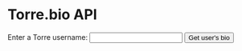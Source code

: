 <!DOCTYPE html>
<html>
  <head>
    <meta charset="UTF-8">
    
  </head>
  <body>
    <h1>Torre.bio API</h1>
    <form id="bio-form">
      <label for="username-input">Enter a Torre username:</label>
      <input type="text" id="username-input" name="username" />
      <button type="submit">Get user's bio</button>
    </form>
    <div id="bio-container"></div>
    <script>
      const form = document.getElementById("bio-form");
      const usernameInput = document.getElementById("username-input");
      const bioContainer = document.getElementById("bio-container");

      form.addEventListener("submit", event => {
        event.preventDefault();

        const username = usernameInput.value;
        const apiUrl = `http://localhost:8080/https://torre.bio/api/bios/`+username;

        fetch(apiUrl)
          .then(response => response.json())
          .then(data => {
            // Create HTML elements to display the user's bio
            const bioHtml = `
              <h2>${data.person.name}</h2>
              <p>${data.person.professionalHeadline}</p>
              <p>${data.person.location.name}</p>
            `;
            bioContainer.innerHTML = bioHtml;
          })
          .catch(error => {
            console.error(error);
            bioContainer.innerHTML = "<p>There was an error retrieving the user's bio.</p>";
          });
      });
    </script>
  </body>
</html>

